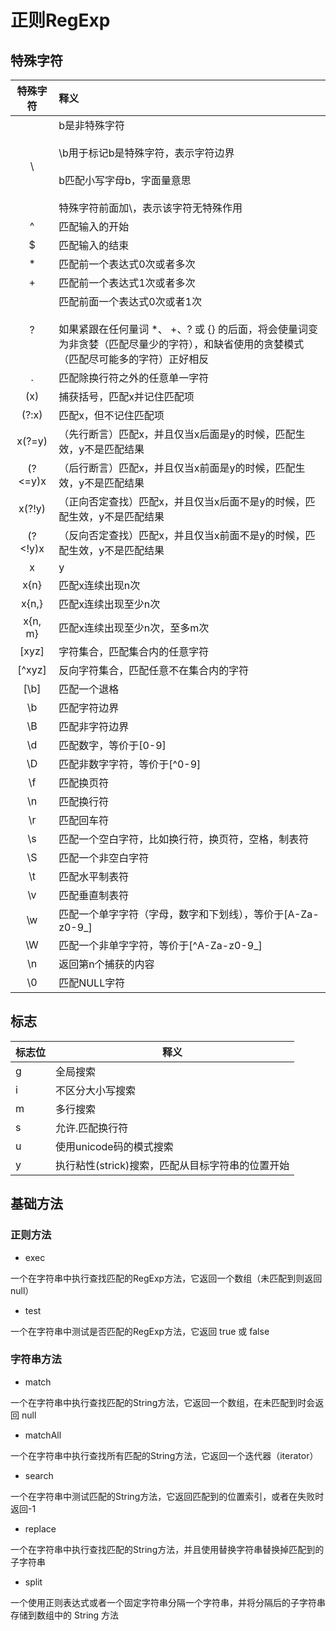 
# 正则RegExp

## 特殊字符

| 特殊字符| 释义 |
| :--: | :-- |
| \ | b是非特殊字符<br><br>\b用于标记b是特殊字符，表示字符边界<br><br>b匹配小写字母b，字面量意思 <br><br>特殊字符前面加\，表示该字符无特殊作用 |
| ^ | 匹配输入的开始 |
| $ | 匹配输入的结束 |
| * | 匹配前一个表达式0次或者多次 |
| + | 匹配前一个表达式1次或者多次 |
| ? | 匹配前面一个表达式0次或者1次 <br><br> 如果紧跟在任何量词 *、 +、? 或 {} 的后面，将会使量词变为非贪婪（匹配尽量少的字符），和缺省使用的贪婪模式（匹配尽可能多的字符）正好相反|
| . | 匹配除换行符之外的任意单一字符 |
| (x) | 捕获括号，匹配x并记住匹配项 |
| (?:x) | 匹配x，但不记住匹配项 |
| x(?=y) | （先行断言）匹配x，并且仅当x后面是y的时候，匹配生效，y不是匹配结果 |
| (?<=y)x | （后行断言）匹配x，并且仅当x前面是y的时候，匹配生效，y不是匹配结果 |
| x(?!y) | （正向否定查找）匹配x，并且仅当x后面不是y的时候，匹配生效，y不是匹配结果 |
| (?<!y)x | （反向否定查找）匹配x，并且仅当x前面不是y的时候，匹配生效，y不是匹配结果 |
| x|y | 匹配x或者y |
| x{n} | 匹配x连续出现n次 |
| x{n,} | 匹配x连续出现至少n次 |
| x{n, m} | 匹配x连续出现至少n次，至多m次 |
| [xyz] | 字符集合，匹配集合内的任意字符 |
| [^xyz] | 反向字符集合，匹配任意不在集合内的字符 |
| [\b] | 匹配一个退格 |
| \b | 匹配字符边界 |
| \B | 匹配非字符边界 |
| \d | 匹配数字，等价于[0-9] |
| \D | 匹配非数字字符，等价于[^0-9] |
| \f | 匹配换页符 |
| \n | 匹配换行符 |
| \r | 匹配回车符 |
| \s | 匹配一个空白字符，比如换行符，换页符，空格，制表符 |
| \S | 匹配一个非空白字符 |
| \t | 匹配水平制表符 |
| \v | 匹配垂直制表符 |
| \w | 匹配一个单字字符（字母，数字和下划线），等价于[A-Za-z0-9_] |
| \W | 匹配一个非单字字符，等价于[^A-Za-z0-9_] |
| \n | 返回第n个捕获的内容 |
| \0 | 匹配NULL字符 |

## 标志

| 标志位 | 释义 |
| -- | -- |
| g | 全局搜索 |
| i | 不区分大小写搜索 |
| m | 多行搜索 |
| s | 允许.匹配换行符 |
| u | 使用unicode码的模式搜索 |
| y | 执行粘性(strick)搜索，匹配从目标字符串的位置开始 |

## 基础方法

### 正则方法

- exec

一个在字符串中执行查找匹配的RegExp方法，它返回一个数组（未匹配到则返回 null）

- test

一个在字符串中测试是否匹配的RegExp方法，它返回 true 或 false

### 字符串方法

- match

一个在字符串中执行查找匹配的String方法，它返回一个数组，在未匹配到时会返回 null

- matchAll

一个在字符串中执行查找所有匹配的String方法，它返回一个迭代器（iterator）

- search

一个在字符串中测试匹配的String方法，它返回匹配到的位置索引，或者在失败时返回-1

- replace

一个在字符串中执行查找匹配的String方法，并且使用替换字符串替换掉匹配到的子字符串

- split

一个使用正则表达式或者一个固定字符串分隔一个字符串，并将分隔后的子字符串存储到数组中的 String 方法